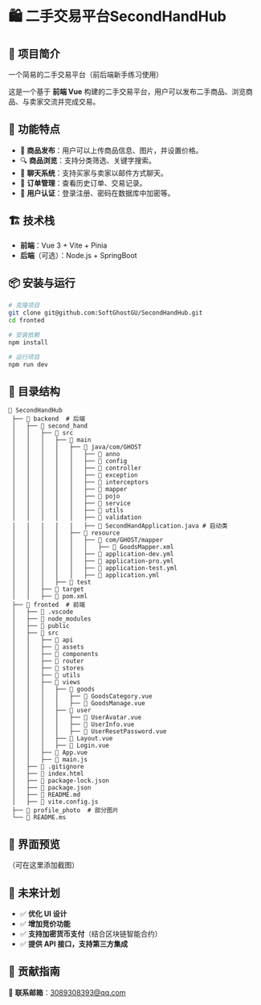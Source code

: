 # 🛍️ 二手交易平台SecondHandHub

## 📌 项目简介

一个简易的二手交易平台（前后端新手练习使用）

这是一个基于 **前端 Vue** 构建的二手交易平台，用户可以发布二手商品、浏览商品、与卖家交流并完成交易。

## 🚀 功能特点
- 🛒 **商品发布**：用户可以上传商品信息、图片，并设置价格。
- 🔍 **商品浏览**：支持分类筛选、关键字搜索。
- 💬 **聊天系统**：支持买家与卖家以邮件方式聊天。
- 🔄 **订单管理**：查看历史订单、交易记录。
- 🔐 **用户认证**：登录注册、密码在数据库中加密等。

## 🏗️ 技术栈
- **前端**：Vue 3 + Vite + Pinia
- **后端**（可选）：Node.js + SpringBoot

## 📦 安装与运行
```bash
# 克隆项目
git clone git@github.com:SoftGhostGU/SecondHandHub.git
cd fronted

# 安装依赖
npm install

# 运行项目
npm run dev
```

## 📜 目录结构
```
📂 SecondHandHub
 ├── 📁 backend  # 后端
 │   ├── 📁 second_hand
 │   │   ├── 📁 src
 │   │   │   ├── 📁 main
 │   │   │   │   ├── 📁 java/com/GHOST
 │   │   │   │   │   ├── 📁 anno
 │   │   │   │   │   ├── 📁 config
 │   │   │   │   │   ├── 📁 controller
 │   │   │   │   │   ├── 📁 exception
 │   │   │   │   │   ├── 📁 interceptors
 │   │   │   │   │   ├── 📁 mapper
 │   │   │   │   │   ├── 📁 pojo
 │   │   │   │   │   ├── 📁 service
 │   │   │   │   │   ├── 📁 utils
 │   │   │   │   │   ├── 📁 validation
 │   │   │   │   │   ├── 📄 SecondHandApplication.java # 启动类
 │   │   │   │   ├── 📁 resource
 │   │   │   │   │   ├── 📁 com/GHOST/mapper
 │   │   │   │   │   │   ├── 📄 GoodsMapper.xml
 │   │   │   │   │   ├── 📄 application-dev.yml
 │   │   │   │   │   ├── 📄 application-pro.yml
 │   │   │   │   │   ├── 📄 application-test.yml
 │   │   │   │   │   ├── 📄 application.yml
 │   │   │   ├── 📁 test
 │   │   ├── 📁 target
 │   │   ├── 📄 pom.xml
 ├── 📁 fronted  # 前端
 │   ├── 📁 .vscode
 │   ├── 📁 node_modules
 │   ├── 📁 public
 │   ├── 📁 src
 │   │   ├── 📁 api
 │   │   ├── 📁 assets
 │   │   ├── 📁 components
 │   │   ├── 📁 router
 │   │   ├── 📁 stores
 │   │   ├── 📁 utils
 │   │   ├── 📁 views
 │   │   │   ├── 📁 goods
 │   │   │   │   ├── 📄 GoodsCategory.vue
 │   │   │   │   ├── 📄 GoodsManage.vue
 │   │   │   ├── 📁 user
 │   │   │   │   ├── 📄 UserAvatar.vue
 │   │   │   │   ├── 📄 UserInfo.vue
 │   │   │   │   ├── 📄 UserResetPassword.vue
 │   │   │   ├── 📄 Layout.vue
 │   │   │   ├── 📄 Login.vue
 │   │   ├── 📄 App.vue
 │   │   ├── 📄 main.js
 │   ├── 📄 .gitignore
 │   ├── 📄 index.html
 │   ├── 📄 package-lock.json
 │   ├── 📄 package.json
 │   ├── 📄 README.md
 │   ├── 📄 vite.config.js
 ├── 📁 profile_photo  # 部分图片
 └── 📄 README.ms
```

## 🎨 界面预览
（可在这里添加截图）

## 📌 未来计划
- ✅ **优化 UI 设计**
- ✅ **增加竞价功能**
- ✅ **支持加密货币支付**（结合区块链智能合约）
- ✅ **提供 API 接口，支持第三方集成**

## 🤝 贡献指南

📧 **联系邮箱**：3089308393@qq.com

